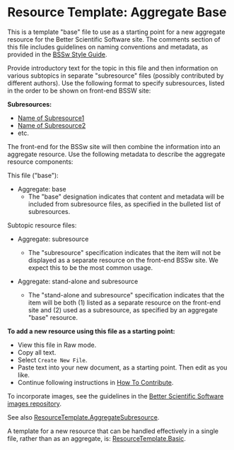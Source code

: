 
# Resource Template: Aggregate Base

This is a template "base" file to use as a starting point for a new aggregate resource for the Better Scientific Software site.  The comments section of this file includes guidelines on naming conventions and metadata, as provided in the [BSSw Style Guide](../StyleGuide.md).  

Provide introductory text for the topic in this file and then information on various subtopics in separate "subresource" files (possibly contributed by different authors). Use the following format to specify subresources, listed in the order to be shown on front-end BSSW site:

**Subresources:**
- [Name of Subresource1](CuratedContent/SubresourceFile1.md)
- [Name of Subresource2](CuratedContent/SubresourceFile2.md)
- etc.

The front-end for the BSSw site will then combine the information into an aggregate resource.  Use the following metadata to describe the aggregate resource components:

This file ("base"):  
- Aggregate: base
   - The "base" designation indicates that content and metadata will be included from subresource files, as specified in the bulleted list of subresources.

Subtopic resource files:
- Aggregate: subresource
  - The "subresource" specification indicates that the item will not be displayed as a separate resource on the front-end BSSw site.  We expect this to be the most common usage.  

- Aggregate: stand-alone and subresource
   - The "stand-alone and subresource" specification indicates that the item will be both (1) listed as a separate resource on the front-end site and (2) used as a subresource, as specified by an aggregate "base" resource.

**To add a new resource using this file as a starting point:**
- View this file in Raw mode.
- Copy all text.
- Select `Create New File`.
- Paste text into your new document, as a starting point. Then edit as you like.
- Continue following instructions in [How To Contribute](../HowToContribute.md).

To incorporate images, see the guidelines in the [Better Scientific Software images repository](../images/README.md).

See also [ResourceTemplate.AggregateSubresource](ResourceTemplate.AggregateSubresource.md).

A template for a new resource that can be handled effectively in a single file, rather than as an aggregate, is:
[ResourceTemplate.Basic](ResourceTemplate.Basic.md).

<!---
Publish: no
Categories: specify 1 or more categories
Topics: specify 1 or more topics (corresponding to each category)
Tags: bssw-internal
Level: specify level of content
Prerequisites: specify prerequisites
Aggregate: base
--->

<!---
Please follow these guidelines for naming resources and files. Be sure to include metadata with each entry, as this will be used to organize content, provide filters, and support searches on the BSSW site.

Resource Name:

    Brief, essential words only, nothing extra
    For curated content: Follow name of content (e.g., title of book, article, event, site)
    Filename: Same as resource name, adding the suffix ".md" to indicate a Markdown file
        No spaces
        Cap for first letter of each word
        Abbreviations:
            Apps = Applications
            Cse = CSE = Computational Science and Engineering
            Devpt = Development
            Eng = Engineering
            Hpc = HPC = High-Performance Computing
            Perf = Performance
            Sw = Software
            etc.
         Example filename: MyNewArticleTopic.md

Resource Deck:
    One-sentence resource description (limited length, appears in header area of frontend)

Resource Description:
    Concise paragraph explaining resource from the perspective of the CSE community
    Image file (e.g., logo) - optional (encouraged when this exists)

Contributor:
    Name(s) of contributor(s), hyperlinked to GitHub profile(s)

Metadata: Include metadata as formatted comments at the end of the file

    Publish: Publish on the BSSw front-end site?
    Categories: Specify 1 or more categories (primary display via BSSW website)
    Topics: Specify 1 or more topics (visible filters via BSSw website)
    Tags: Specify additional tags as keywords for searches (optional)
    Level: Specify level of content
    Prerequisites: Specify any assumed knowledge on the BSSw site (usually Level 0 and Level 1 BSSW docs)
    Aggregate: Optional info for aggregating content to define a more complex resource

Each aspect of metadata is described below.

Publish: Publish on the BSSw front-end site?
Publish: Yes
Publish: No

Only files designated as 'Publish: Yes' will be published on the front-end BSSw site. Work that has not been finalized or is not intended for the front-end site should be designated 'Publish: No'

Categories: [Primary display via BSSw website interface]

[BSSw curators may add/revise categories as needed over time.]

- Planning
- Development
- Performance
- Reliability
- Collaboration
- Skills

#### Topics: Visible filters via BSSw website interface
- All categories and also finer grain topics within categories
 [Topics: 4-7 per category: family of topics that make sense together. BSSw curators may add/revise topics as needed over time.]

 - **Planning**
     - Software engineering
     - Requirements
     - Design
     - Software interoperability
 - **Development**
     - Documentation
     - Configuration and builds
     - Revision control
     - Release and deployment
     - Issue tracking
     - Programming languages
     - Development tools
     - Refactoring
 - **Performance**
     - High-performance computing (HPC)
     - Performance at leadership computing facilities
     - Performance portability
 - **Reliability**
     - Testing
     - Continuous integration testing
     - Reproducibility
     - Debugging
 - **Collaboration**
     - Projects and organizations
     - Strategies for more effective teams
     - Funding sources and programs
     - Software publishing and citation
     - Licensing
     - Discussion and question sites
     - Conferences and workshops
 - **Skills**
     - Personal productivity and sustainability
     - Online learning

Tags: [optional additional keywords for searches]

 [under revision -- not currently used]

Levels: Specify level of detail and depth of content

    Level 0: BSSw WhatIs document
    Level 1: BSSw HowTo document (or equivalent level of detail)
    Level 2: More detailed content, beginner or intermediate levels
    Level 3: Advanced content

Prerequisites: Specify files for any assumed knowledge on the BSSW site (usually Level 0 and Level1 BSSw docs)

    - Most prerequisites are specified automatically according to Topics. In this case, use:
       - Prerequisites: default
    - Specify additional prerequisites only for information not already covered by Topics.
       - Prerequisites: filename1.md, filename2.md, etc.

Aggregate:

   Aggregate: base
   - The "base" designation indicates that content and metadata will be included from specified subresource files.  

   Aggregate: subresource
   - The "subresource" designation indicates that the item will not be displayed as a separate resource on the front-end BSSw site.  We expect this to be the most common usage.  However, omitting this subresource metadata will enable the item to be both (1) listed as a separate resource on the front-end site and (2) used as a subresource, as specified by an aggregate "base" resource.

--->
